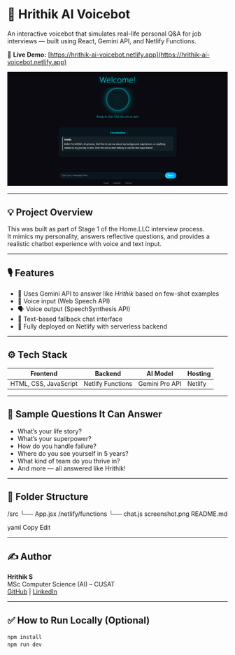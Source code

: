 # 🧠 Hrithik AI Voicebot

An interactive voicebot that simulates real-life personal Q&A for job interviews — built using React, Gemini API, and Netlify Functions.

🔗 **Live Demo:** [https://hrithik-ai-voicebot.netlify.app](https://hrithik-ai-voicebot.netlify.app)

![Screenshot of voicebot UI](./Screenshot.png)

---

## 💡 Project Overview

This was built as part of Stage 1 of the Home.LLC interview process.  
It mimics my personality, answers reflective questions, and provides a realistic chatbot experience with voice and text input.

---

## 🎙 Features

- 🔁 Uses Gemini API to answer like *Hrithik* based on few-shot examples
- 🎤 Voice input (Web Speech API)
- 🗣 Voice output (SpeechSynthesis API)
- 💬 Text-based fallback chat interface
- 🚀 Fully deployed on Netlify with serverless backend

---

## ⚙️ Tech Stack

| Frontend                | Backend           | AI Model       | Hosting     |
|-------------------------|-------------------|----------------|-------------|
| HTML, CSS, JavaScript   | Netlify Functions | Gemini Pro API | Netlify     |

---

## 🧠 Sample Questions It Can Answer

- What’s your life story?
- What’s your superpower?
- How do you handle failure?
- Where do you see yourself in 5 years?
- What kind of team do you thrive in?
- And more — all answered like Hrithik!

---

## 📂 Folder Structure

/src
└── App.jsx
/netlify/functions
└── chat.js
screenshot.png
README.md

yaml
Copy
Edit

---

## ✍️ Author

**Hrithik S**  
MSc Computer Science (AI) – CUSAT  
[GitHub](https://github.com/Hrithiiks) | [LinkedIn](https://www.linkedin.com/in/hriithiks)

---

## ✅ How to Run Locally (Optional)

```bash
npm install
npm run dev